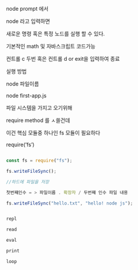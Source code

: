 node prompt 에서

node 라고 입력하면

새로운 명령 혹은 특정 노드를 실행 할 수 있다.

기본적인 math 및 자바스크립트 코드가능

컨트롤 c 두번 혹은 컨트롤 d or exit을 입력하여 종료

실행 방법

node 파일이름

node first-app.js

파일 시스템을 가지고 오기위해

require method 를 ㅅ쓸건데

이건 핵심 모듈중 하나인 fs 모듈이 필요하다

require(’fs’)

```js

const fs = require("fs");

fs.writeFileSync();

//하드에 파일을 저장

첫번쨰인수 = > 파일이름 . 확장자 / 두번쨰 인수 파일 내용

fs.writeFileSync("hello.txt", "hello! node js");


repl

read

eval

print

loop

```
